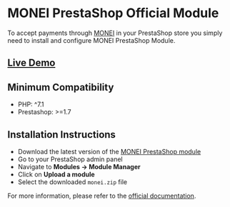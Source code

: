 # MONEI PrestaShop Official Module

To accept payments through [MONEI](https://monei.com) in your PrestaShop store you simply need to install and configure MONEI PrestaShop Module.

## [Live Demo](https://prestashop-demo.monei.com/)

## Minimum Compatibility
- PHP: ^7.1
- Prestashop: >=1.7

## Installation Instructions
- Download the latest version of the [MONEI PrestaShop module](https://github.com/MONEI/MONEI-PrestaShop/releases/latest/download/monei.zip)
- Go to your PrestaShop admin panel
- Navigate to **Modules → Module Manager**
- Click on **Upload a module**
- Select the downloaded `monei.zip` file

For more information, please refer to the [official documentation](https://docs.monei.com/docs/e-commerce/prestashop/).
